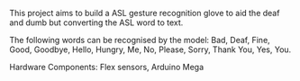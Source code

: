 This project aims to build a ASL gesture recognition glove to aid the deaf and dumb but converting the ASL word to text.

The following words can be recognised by the model: 
Bad, Deaf, Fine, Good, Goodbye, Hello, Hungry, Me, No, Please, Sorry, Thank You, Yes, You. 

Hardware Components: Flex sensors, Arduino Mega

